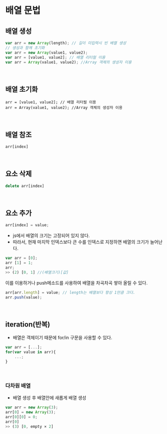 # 배열 문법

## 배열 생성

```js
var arr = new Array(length); // 길이 미입력시 빈 배열 생성
// 생성과 함께 초기화
var arr = new Array(value1, value2); 
var arr = [value1, value2]; // 배열 리터럴 이용
var arr = Array(value1, value2); //Array 객체의 생성자 이용
```

<br>

## 배열 초기화

```JS
arr = [value1, value2]; // 배열 리터럴 이용
arr = Array(value1, value2); //Array 객체의 생성자 이용
```

<br>

## 배열 참조

```js
arr[index]
```

<br>

## 요소 삭제

```js
delete arr[index]
```

<br>

## 요소 추가

```js
arr[index] = value;
```

- js에서 배열의 크기는 고정되어 있지 않다.
- 따라서, 현재 마지막 인덱스보다 큰 수를 인덱스로 지정하면 배열의 크기가 늘어난다.

```js
var arr = [0];
arr [1] = 1;
arr;
>> (2) [0, 1] //(배열크기)[값]
```

이를 이용하거나 push메소드를 사용하여 배열을 차곡차곡 쌓아 올릴 수 있다.

```js
arr[arr.length] = value; // length는 배열보다 항상 1만큼 크다.
arr.push(value);
```

<br>

## iteration(반복)

- 배열은 객체이기 때문에 for/in 구문을 사용할 수 있다.

```js
var arr = [...];
for(var value in arr){
	...;
}
```

<br>

### 다차원 배열

- 배열 생성 후 배열안에 새롭게 배열 생성

```js
var arr = new Array(3);
arr[0] = new Array(3);
arr[0][0] = 0;
arr[0]
>> (3) [0, empty × 2]
```

